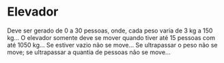 # Elevador
Deve ser gerado de 0 a 30 pessoas, onde, cada peso varia de 3 kg a 150 kg...  O elevador somente deve se mover quando tiver até 15 pessoas com até 1050 kg...  Se estiver vazio não se move... Se ultrapassar o peso não se move;  se ultrapassar a quantia de pessoas não se move...
